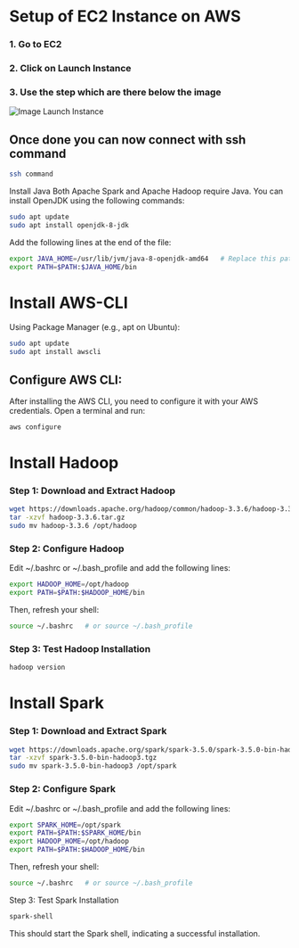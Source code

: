 # Setup of EC2 Instance on AWS

### 1. Go to EC2

### 2. Click on Launch Instance

### 3. Use the step which are there below the image
![Image Launch Instance](https://github.com/dm0927/Cloud-Assignment-2/blob/main/images/Screenshot%202023-12-08%20at%2012.44.25%E2%80%AFAM.png)

## Once done you can now connect with ssh command
```bash
ssh command
```

Install Java
Both Apache Spark and Apache Hadoop require Java. You can install OpenJDK using the following commands:


```bash
sudo apt update
sudo apt install openjdk-8-jdk
```

Add the following lines at the end of the file:

```bash
export JAVA_HOME=/usr/lib/jvm/java-8-openjdk-amd64   # Replace this path with the correct path to your Java installation
export PATH=$PATH:$JAVA_HOME/bin
```

# Install AWS-CLI

Using Package Manager (e.g., apt on Ubuntu):
```bash
sudo apt update
sudo apt install awscli
```

## Configure AWS CLI:
After installing the AWS CLI, you need to configure it with your AWS credentials. Open a terminal and run:

```bash
aws configure
```

# Install Hadoop

### Step 1: Download and Extract Hadoop
```bash
wget https://downloads.apache.org/hadoop/common/hadoop-3.3.6/hadoop-3.3.6.tar.gz
tar -xzvf hadoop-3.3.6.tar.gz
sudo mv hadoop-3.3.6 /opt/hadoop
```

### Step 2: Configure Hadoop
Edit ~/.bashrc or ~/.bash_profile and add the following lines:

```bash
export HADOOP_HOME=/opt/hadoop
export PATH=$PATH:$HADOOP_HOME/bin
```

Then, refresh your shell:

```bash
source ~/.bashrc   # or source ~/.bash_profile
```

### Step 3: Test Hadoop Installation

```bash
hadoop version
```

# Install Spark

### Step 1: Download and Extract Spark

```bash
wget https://downloads.apache.org/spark/spark-3.5.0/spark-3.5.0-bin-hadoop3.tgz
tar -xzvf spark-3.5.0-bin-hadoop3.tgz
sudo mv spark-3.5.0-bin-hadoop3 /opt/spark
```

### Step 2: Configure Spark

Edit ~/.bashrc or ~/.bash_profile and add the following lines:

```bash
export SPARK_HOME=/opt/spark
export PATH=$PATH:$SPARK_HOME/bin
export HADOOP_HOME=/opt/hadoop
export PATH=$PATH:$HADOOP_HOME/bin
```

Then, refresh your shell:

```bash
source ~/.bashrc   # or source ~/.bash_profile
```

Step 3: Test Spark Installation
```bash
spark-shell
```

This should start the Spark shell, indicating a successful installation.